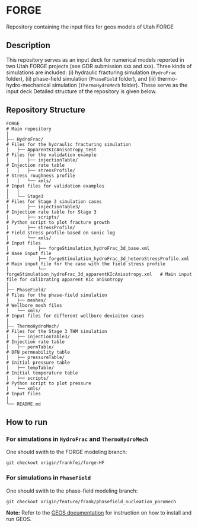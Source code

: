 # FORGE
Repository containing the input files  for geos models of Utah FORGE

## Description
This repository serves as an input deck for numerical models reported in two Utah FORGE projects (see GDR submission `XXX` and `XXX`). 
Three kinds of simulations are included: (i) hydraulic fracturing simulation (`HydroFrac` folder), (ii) phase-field simulation (`PhaseField` folder), and (iii) thermo-hydro-mechanical simulation (`ThermoHydroMech` folder). 
These serve as the input deck
Detailed structure of the repository is given below. 

## Repository Structure
```
FORGE                                                                     # Main repository 
│
├── HydroFrac/                                                            # Files for the hydraulic fracturing simulation
│   ├── ApparentKIcAnisotropy_test                                        # Files for the validation example
│   │   ├── injectionTable/                                               # Injection rate table
│   │   ├── stressProfile/                                                # Stress roughness profile 
│   │   └── xmls/                                                         # Input files for validation examples
│   │
│   └── Stage3                                                            # Files for Stage 3 simulation cases
│       ├── injectionTable3/                                              # Injection rate table for Stage 3
│       ├── scripts/                                                      # Python script to plot fracture growth
│       ├── stressProfile/                                                # Field stress profile based on sonic log
│       └── xmls/                                                         # Input files
│           ├── forgeStimulation_hydroFrac_3d_base.xml                    # Base input file
│           ├── forgeStimulation_hydroFrac_3d_heteroStressProfile.xml     # Main input file for the case with the field stress profile
│           └── forgeStimulation_hydroFrac_3d_apparentKIcAnisotropy.xml   # Main input file for calibrating apparent KIc anisotropy
│
├── PhaseField/                                                           # Files for the phase-field simulation
│   ├── meshes/                                                           # Wellbore mesh files
│   └── xmls/                                                             # Input files for different wellbore deviaiton cases
│
├── ThermoHydroMech/                                                      # Files for the Stage 3 THM simulation
│   ├── injectionTable3/                                                  # Injection rate table
│   ├── permTable/                                                        # DFN permeability table
│   ├── pressureTable/                                                    # Initial pressure table
│   ├── tempTable/                                                        # Initial temperature table
│   ├── scripts/                                                          # Python script to plot pressure
│   └── xmls/                                                             # Input files
│
└── README.md                        
```

## How to run 
### For simulations in `HydroFrac` and `ThermoHydroMech`
One should swith to the FORGE modeling branch:
```
git checkout origin/frankfei/forge-HF
```

### For simulations in `PhaseField`
One should swith to the phase-field modeling branch:
```
git checkout origin/feature/frank/phasefield_nucleation_poromech
```

**Note:** Refer to the [GEOS documentation](https://geosx-geosx.readthedocs-hosted.com/en/latest/index.html) for instruction on how to install and run GEOS.  
